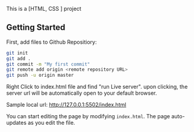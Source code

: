 This is a [HTML, CSS ] project 

## Getting Started

First, add files to Github Repositiory:

```bash
git init
git add .
git commit -m "My first commit"
git remote add origin <remote repository URL>
git push -u origin master
```

Right Click to index.html file and find "run Live server". upon clicking, the server url will be automatically open to your default browser. 

Sample local url: http://127.0.0.1:5502/index.html

You can start editing the page by modifying `index.html`. The page auto-updates as you edit the file.

